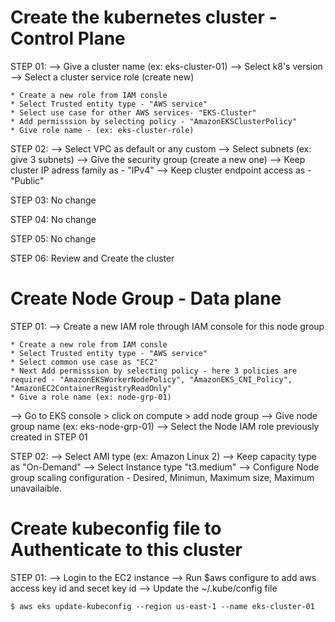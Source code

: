 # Create the kubernetes cluster - Control Plane

STEP 01:
--> Give a cluster name (ex: eks-cluster-01)
--> Select k8's version 
--> Select a cluster service role (create new)

    * Create a new role from IAM consle
    * Select Trusted entity type - "AWS service"
    * Select use case for other AWS services- "EKS-Cluster"
    * Add permisssion by selecting policy - "AmazonEKSClusterPolicy"
    * Give role name - (ex: eks-cluster-role)

STEP 02:
--> Select VPC as default or any custom
--> Select subnets (ex: give 3 subnets)
--> Give the security group (create a new one)
--> Keep cluster IP adress family as - "IPv4"
--> Keep cluster endpoint access as - "Public" 

STEP 03: No change

STEP 04: No change

STEP 05: No change

STEP 06: Review and Create the cluster

# Create Node Group - Data plane

STEP 01:
--> Create a new IAM role through IAM console for this node group

    * Create a new role from IAM consle
    * Select Trusted entity type - "AWS service"
    * Select common use case as "EC2"
    * Next Add permisssion by selecting policy - here 3 policies are required - "AmazonEKSWorkerNodePolicy", "AmazonEKS_CNI_Policy", "AmazonEC2ContainerRegistryReadOnly"
    * Give a role name (ex: node-grp-01)

--> Go to EKS console > click on compute > add node group
--> Give node group name (ex: eks-node-grp-01)
--> Select the Node IAM role previously created in STEP 01

STEP 02:
--> Select AMI type (ex: Amazon Linux 2)
--> Keep capacity type as "On-Demand"
--> Select Instance type "t3.medium"
--> Configure Node group scaling configuration - Desired, Minimun, Maximum size, Maximum unavailaible.

# Create kubeconfig file to Authenticate to this cluster

STEP 01:
--> Login to the EC2 instance
--> Run $aws configure to add aws access key id and secet key id
--> Update the ~/.kube/config file 

    $ aws eks update-kubeconfig --region us-east-1 --name eks-cluster-01
